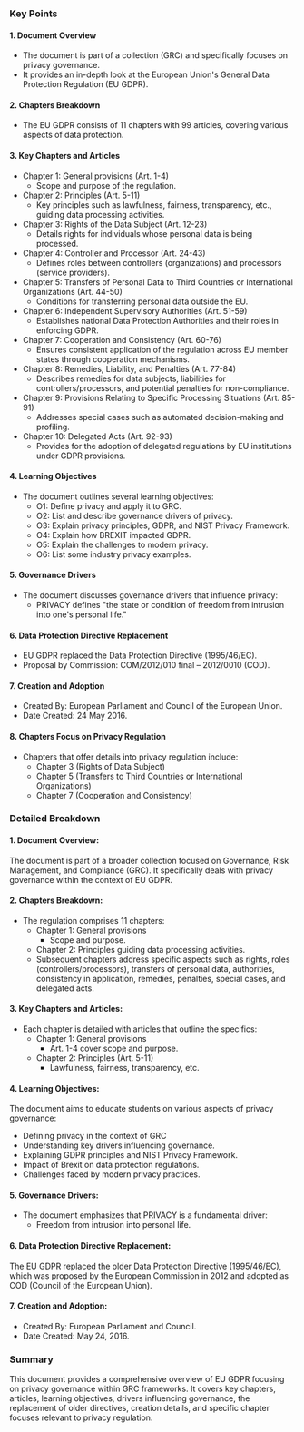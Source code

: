
### Key Points

#### 1. **Document Overview**
   - The document is part of a collection (GRC) and specifically focuses on privacy governance.
   - It provides an in-depth look at the European Union's General Data Protection Regulation (EU GDPR).

#### 2. **Chapters Breakdown**
   - The EU GDPR consists of 11 chapters with 99 articles, covering various aspects of data protection.

#### 3. **Key Chapters and Articles**
   - Chapter 1: General provisions (Art. 1-4)
     - Scope and purpose of the regulation.
   - Chapter 2: Principles (Art. 5-11)
     - Key principles such as lawfulness, fairness, transparency, etc., guiding data processing activities.
   - Chapter 3: Rights of the Data Subject (Art. 12-23)
     - Details rights for individuals whose personal data is being processed.
   - Chapter 4: Controller and Processor (Art. 24-43)
     - Defines roles between controllers (organizations) and processors (service providers).
   - Chapter 5: Transfers of Personal Data to Third Countries or International Organizations (Art. 44-50)
     - Conditions for transferring personal data outside the EU.
   - Chapter 6: Independent Supervisory Authorities (Art. 51-59)
     - Establishes national Data Protection Authorities and their roles in enforcing GDPR.
   - Chapter 7: Cooperation and Consistency (Art. 60-76)
     - Ensures consistent application of the regulation across EU member states through cooperation mechanisms.
   - Chapter 8: Remedies, Liability, and Penalties (Art. 77-84)
     - Describes remedies for data subjects, liabilities for controllers/processors, and potential penalties for non-compliance.
   - Chapter 9: Provisions Relating to Specific Processing Situations (Art. 85-91)
     - Addresses special cases such as automated decision-making and profiling.
   - Chapter 10: Delegated Acts (Art. 92-93)
     - Provides for the adoption of delegated regulations by EU institutions under GDPR provisions.

#### 4. **Learning Objectives**
   - The document outlines several learning objectives:
     - O1: Define privacy and apply it to GRC.
     - O2: List and describe governance drivers of privacy.
     - O3: Explain privacy principles, GDPR, and NIST Privacy Framework.
     - O4: Explain how BREXIT impacted GDPR.
     - O5: Explain the challenges to modern privacy.
     - O6: List some industry privacy examples.

#### 5. **Governance Drivers**
   - The document discusses governance drivers that influence privacy:
     - PRIVACY defines "the state or condition of freedom from intrusion into one's personal life."

#### 6. **Data Protection Directive Replacement**
   - EU GDPR replaced the Data Protection Directive (1995/46/EC).
   - Proposal by Commission: COM/2012/010 final – 2012/0010 (COD).

#### 7. **Creation and Adoption**
   - Created By: European Parliament and Council of the European Union.
   - Date Created: 24 May 2016.

#### 8. **Chapters Focus on Privacy Regulation**
   - Chapters that offer details into privacy regulation include:
     - Chapter 3 (Rights of Data Subject)
     - Chapter 5 (Transfers to Third Countries or International Organizations)
     - Chapter 7 (Cooperation and Consistency)

### Detailed Breakdown

#### **1. Document Overview:**
The document is part of a broader collection focused on Governance, Risk Management, and Compliance (GRC). It specifically deals with privacy governance within the context of EU GDPR.

#### **2. Chapters Breakdown:**
- The regulation comprises 11 chapters:
   - Chapter 1: General provisions
     - Scope and purpose.
   - Chapter 2: Principles guiding data processing activities.
   - Subsequent chapters address specific aspects such as rights, roles (controllers/processors), transfers of personal data, authorities, consistency in application, remedies, penalties, special cases, and delegated acts.

#### **3. Key Chapters and Articles:**
- Each chapter is detailed with articles that outline the specifics:
  - Chapter 1: General provisions
    - Art. 1-4 cover scope and purpose.
  - Chapter 2: Principles (Art. 5-11)
    - Lawfulness, fairness, transparency, etc.

#### **4. Learning Objectives:**
The document aims to educate students on various aspects of privacy governance:
   - Defining privacy in the context of GRC
   - Understanding key drivers influencing governance.
   - Explaining GDPR principles and NIST Privacy Framework.
   - Impact of Brexit on data protection regulations.
   - Challenges faced by modern privacy practices.

#### **5. Governance Drivers:**
- The document emphasizes that PRIVACY is a fundamental driver:
  - Freedom from intrusion into personal life.

#### **6. Data Protection Directive Replacement:**
The EU GDPR replaced the older Data Protection Directive (1995/46/EC), which was proposed by the European Commission in 2012 and adopted as COD (Council of the European Union).

#### **7. Creation and Adoption:**
- Created By: European Parliament and Council.
- Date Created: May 24, 2016.

### Summary

This document provides a comprehensive overview of EU GDPR focusing on privacy governance within GRC frameworks. It covers key chapters, articles, learning objectives, drivers influencing governance, the replacement of older directives, creation details, and specific chapter focuses relevant to privacy regulation.